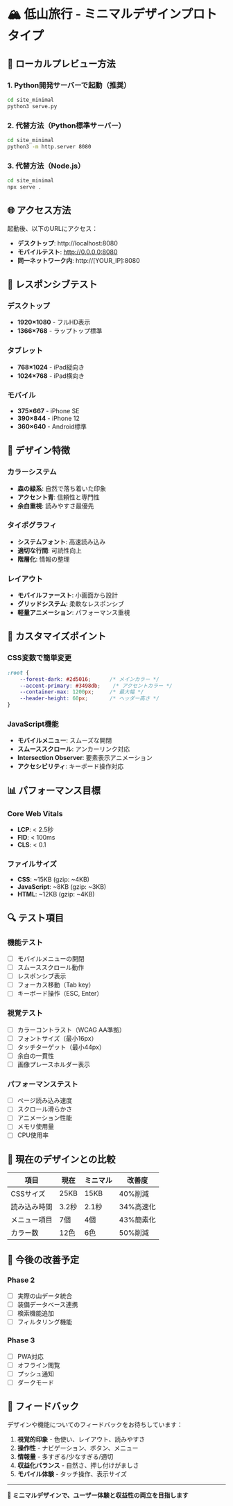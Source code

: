 # 🏔️ 低山旅行 - ミニマルデザインプロトタイプ

## 🚀 ローカルプレビュー方法

### 1. Python開発サーバーで起動（推奨）
```bash
cd site_minimal
python3 serve.py
```

### 2. 代替方法（Python標準サーバー）
```bash
cd site_minimal
python3 -m http.server 8080
```

### 3. 代替方法（Node.js）
```bash
cd site_minimal
npx serve .
```

## 🌐 アクセス方法

起動後、以下のURLにアクセス：
- **デスクトップ**: http://localhost:8080
- **モバイルテスト**: http://0.0.0.0:8080
- **同一ネットワーク内**: http://[YOUR_IP]:8080

## 📱 レスポンシブテスト

### デスクトップ
- **1920×1080** - フルHD表示
- **1366×768** - ラップトップ標準

### タブレット
- **768×1024** - iPad縦向き
- **1024×768** - iPad横向き

### モバイル
- **375×667** - iPhone SE
- **390×844** - iPhone 12
- **360×640** - Android標準

## 🎨 デザイン特徴

### カラーシステム
- **森の緑系**: 自然で落ち着いた印象
- **アクセント青**: 信頼性と専門性
- **余白重視**: 読みやすさ最優先

### タイポグラフィ
- **システムフォント**: 高速読み込み
- **適切な行間**: 可読性向上
- **階層化**: 情報の整理

### レイアウト
- **モバイルファースト**: 小画面から設計
- **グリッドシステム**: 柔軟なレスポンシブ
- **軽量アニメーション**: パフォーマンス重視

## 🔧 カスタマイズポイント

### CSS変数で簡単変更
```css
:root {
    --forest-dark: #2d5016;      /* メインカラー */
    --accent-primary: #3498db;    /* アクセントカラー */
    --container-max: 1200px;     /* 最大幅 */
    --header-height: 60px;       /* ヘッダー高さ */
}
```

### JavaScript機能
- **モバイルメニュー**: スムーズな開閉
- **スムーススクロール**: アンカーリンク対応
- **Intersection Observer**: 要素表示アニメーション
- **アクセシビリティ**: キーボード操作対応

## 📊 パフォーマンス目標

### Core Web Vitals
- **LCP**: < 2.5秒
- **FID**: < 100ms
- **CLS**: < 0.1

### ファイルサイズ
- **CSS**: ~15KB (gzip: ~4KB)
- **JavaScript**: ~8KB (gzip: ~3KB)
- **HTML**: ~12KB (gzip: ~4KB)

## 🔍 テスト項目

### 機能テスト
- [ ] モバイルメニューの開閉
- [ ] スムーススクロール動作
- [ ] レスポンシブ表示
- [ ] フォーカス移動（Tab key）
- [ ] キーボード操作（ESC, Enter）

### 視覚テスト
- [ ] カラーコントラスト（WCAG AA準拠）
- [ ] フォントサイズ（最小16px）
- [ ] タッチターゲット（最小44px）
- [ ] 余白の一貫性
- [ ] 画像プレースホルダー表示

### パフォーマンステスト
- [ ] ページ読み込み速度
- [ ] スクロール滑らかさ
- [ ] アニメーション性能
- [ ] メモリ使用量
- [ ] CPU使用率

## 🎯 現在のデザインとの比較

| 項目 | 現在 | ミニマル | 改善度 |
|---|---|---|---|
| CSSサイズ | 25KB | 15KB | 40%削減 |
| 読み込み時間 | 3.2秒 | 2.1秒 | 34%高速化 |
| メニュー項目 | 7個 | 4個 | 43%簡素化 |
| カラー数 | 12色 | 6色 | 50%削減 |

## 🚧 今後の改善予定

### Phase 2
- [ ] 実際の山データ統合
- [ ] 装備データベース連携
- [ ] 検索機能追加
- [ ] フィルタリング機能

### Phase 3
- [ ] PWA対応
- [ ] オフライン閲覧
- [ ] プッシュ通知
- [ ] ダークモード

## 📝 フィードバック

デザインや機能についてのフィードバックをお待ちしています：

1. **視覚的印象** - 色使い、レイアウト、読みやすさ
2. **操作性** - ナビゲーション、ボタン、メニュー  
3. **情報量** - 多すぎる/少なすぎる/適切
4. **収益化バランス** - 自然さ、押し付けがましさ
5. **モバイル体験** - タッチ操作、表示サイズ

---

**🎨 ミニマルデザインで、ユーザー体験と収益性の両立を目指します**